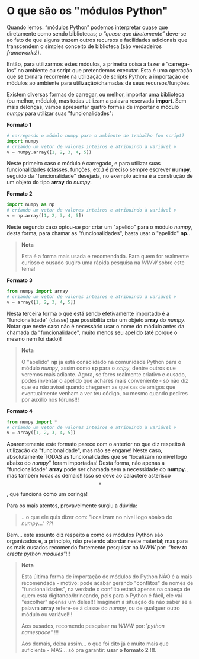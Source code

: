 # O que são os "módulos Python"

Quando lemos: “módulos Python” podemos interpretar quase que diretamente como sendo bibliotecas; o *“quase que diretamente”* deve-se ao fato de que alguns trazem outros recursos e facilidades adicionais que transcendem o simples conceito de biblioteca (são verdadeiros *frameworks*!).

Então, para utilizarmos estes módulos, a primeira coisa a fazer é “carrega-los” no ambiente ou script que pretendemos executar. Esta é uma operação que se tornará recorrente na utilização de scripts Python: a importação de módulos ao ambiente para utilização/chamadas de seus recursos/funções.

Existem diversas formas de carregar, ou melhor, importar uma biblioteca (ou melhor, módulo), mas todas utilizam a palavra reservada **import**. Sem mais delongas, vamos apresentar quatro formas de importar o módulo *numpy* para utilizar suas "funcionalidades":

**Formato 1**
```py
# carregando o módulo numpy para o ambiente de trabalho (ou script)
import numpy
# criando um vetor de valores inteiros e atribuindo à variável v
v = numpy.array([1, 2, 3, 4, 5])
```
Neste primeiro caso o módulo é carregado, e para utilizar suas funcionalidades (classes, funções, etc.) é preciso sempre escrever **numpy.** seguido da "funcionalidade" desejada, no exemplo acima é a construção de um objeto do tipo **array** do *numpy*.

**Formato 2**
```py
import numpy as np
# criando um vetor de valores inteiros e atribuindo à variável v
v = np.array([1, 2, 3, 4, 5])
```
Neste segundo caso optou-se por criar um "apelido" para o módulo *numpy*, desta forma, para chamar as "funcionalidades", basta usar o "apelido" **np.**.

>**Nota**
>
>Esta é a forma mais usada e recomendada. Para quem for realmente curioso e ousado sugiro uma rápida pesquisa na *WWW* sobre este tema!

**Formato 3**
```py
from numpy import array
# criando um vetor de valores inteiros e atribuindo à variável v
v = array([1, 2, 3, 4, 5])
```
Nesta terceira forma o que está sendo efetivamente importado é a "funcionalidade" (classe) que possibilita criar um objeto **array** do *numpy*. Notar que neste caso não é necessário usar o nome do módulo antes da chamada da "funcionalidade", muito menos seu apelido (até porque o mesmo nem foi dado)!

>**Nota**
>
>O "apelido" **np** ja está consolidado na comunidade Python para o módulo *numpy*, assim como **sp** para o *scipy*, dentre outros que veremos mais adiante. Agora, se fores realmente criativo e ousado, podes inventar o apelido que achares mais conveniente - só não diz que eu não avisei quando chegarem as queixas de amigos que eventualmente venham a ver teu código, ou mesmo quando pedires por auxílio nos fóruns!!!

**Formato 4**
```py
from numpy import *
# criando um vetor de valores inteiros e atribuindo à variável v
v = array([1, 2, 3, 4, 5])
```
Aparentemente este formato parece com o anterior no que diz respeito à utilização da "funcionalidade", mas não se engane! Neste caso, absolutamente TODAS as funcionalidades que se "localizam no nível logo abaixo do *numpy*" foram importadas! Desta forma, não apenas a "funcionalidade" **array** pode ser chamada sem a necessidade do **numpy.**, mas também todas as demais!!
Isso se deve ao caractere asterisco $$*$$, que funciona como um coringa!

Para os mais atentos, provavelmente surgiu a dúvida:
>.. o que ele quis dizer com: "localizam no nivel logo abaixo do *numpy*..." *??!*

Bem... este assunto diz respeito a como os módulos Python são organizados e, a princípio, não pretendo abordar neste material; mas para os mais ousados recomendo fortemente pesquisar na *WWW* por: *"how to create python modules"*!!!

>**Nota**
>
>Esta última forma de importação de módulos do Python NÃO é a mais recomendada - motivo: pode acabar gerando "conflitos" de nomes de "funcionalidades", na verdade o conflito estará apenas na cabeça de quem está digitando/brincando, pois para o Python é fácil, ele vai "escolher" apenas um deles!!! Imaginem a situação de não saber se a palavra **array** refere-se à classe do *numpy*, ou de qualquer outro módulo ou variável!!!
>
>Aos ousados, recomendo pesquisar na *WWW* por:*"python namespace"* !!!
>
>Aos demais, deixa assim... o que foi dito já é muito mais que suficiente - MAS... só pra garantir: **usar o formato 2 !!!**.
